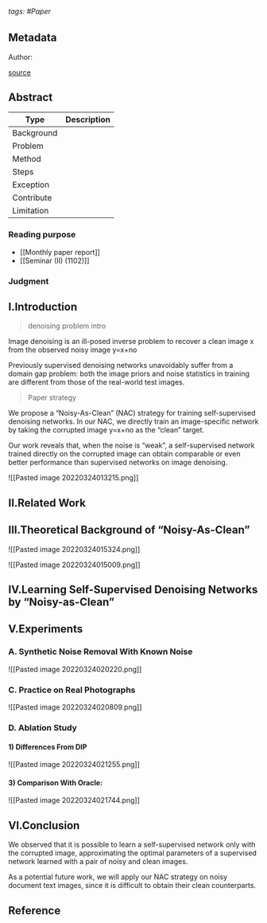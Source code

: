 ###### tags: #Paper

## Metadata

Author: 

[source](https://ieeexplore-ieee-org.nutc.idm.oclc.org/document/9210208)

## Abstract

| Type       | Description |
| ---------- | ----------- |
| Background |             |
| Problem    |             |
| Method     |             |
| Steps      |             |
| Exception  |             |
| Contribute |             |
| Limitation |             |

### Reading purpose
- [[Monthly paper report]]
- [[Seminar (II) (1102)]]
### Judgment

## I.Introduction
> denoising problem intro

Image denoising is an ill-posed inverse problem to recover a clean image x from the observed noisy image y=x+no

Previously supervised denoising networks unavoidably suffer from a domain gap problem: both the image priors and noise statistics in training are different from those of the real-world test images.

> Paper strategy

We propose a “Noisy-As-Clean” (NAC) strategy for training self-supervised denoising networks. In our NAC, we directly train an image-specific network by taking the corrupted image y=x+no as the “clean” target.

Our work reveals that, when the noise is “weak”, a self-supervised network trained directly on the corrupted image can obtain comparable or even better performance than supervised networks on image denoising.

![[Pasted image 20220324013215.png]]

## II.Related Work



## III.Theoretical Background of “Noisy-As-Clean”
![[Pasted image 20220324015324.png]]

![[Pasted image 20220324015009.png]]

## IV.Learning Self-Supervised Denoising Networks by “Noisy-as-Clean”

## V.Experiments

### A. Synthetic Noise Removal With Known Noise

![[Pasted image 20220324020220.png]]

### C. Practice on Real Photographs

![[Pasted image 20220324020809.png]]

### D. Ablation Study

#### 1) Differences From DIP
![[Pasted image 20220324021255.png]]

#### 3) Comparison With Oracle:
![[Pasted image 20220324021744.png]]

## VI.Conclusion

We observed that it is possible to learn a self-supervised network only with the corrupted image, approximating the optimal parameters of a supervised network learned with a pair of noisy and clean images.

As a potential future work, we will apply our NAC strategy on noisy document text images, since it is difficult to obtain their clean counterparts.

## Reference
